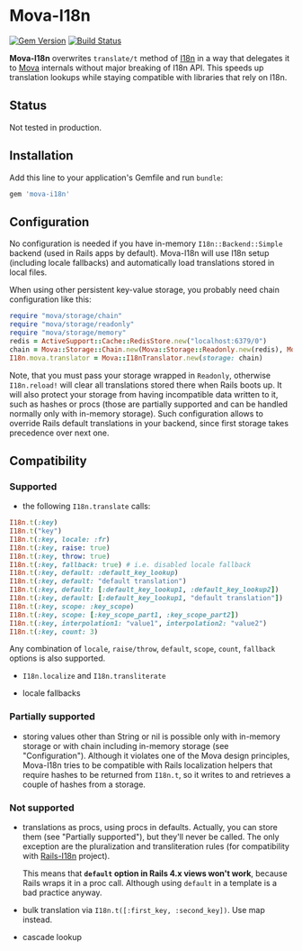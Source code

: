 # Mova-I18n

[![Gem Version](https://badge.fury.io/rb/mova-i18n.svg)](http://badge.fury.io/rb/mova-i18n)
[![Build Status](https://travis-ci.org/mova-rb/mova-i18n.svg)](https://travis-ci.org/mova-rb/mova-i18n)

**Mova-I18n** overwrites `translate/t` method of [I18n][i18n] in a way that delegates it to
[Mova][mova] internals without major breaking of I18n API. This speeds up translation
lookups while staying compatible with libraries that rely on I18n.

## Status

Not tested in production.

## Installation

Add this line to your application's Gemfile and run `bundle`:

```ruby
gem 'mova-i18n'
```

## Configuration

No configuration is needed if you have in-memory `I18n::Backend::Simple` backend (used in Rails
apps by default). Mova-I18n will use I18n setup (including locale fallbacks) and automatically
load translations stored in local files.

When using other persistent key-value storage, you probably need chain configuration like this:

```ruby
require "mova/storage/chain"
require "mova/storage/readonly"
require "mova/storage/memory"
redis = ActiveSupport::Cache::RedisStore.new("localhost:6379/0")
chain = Mova::Storage::Chain.new(Mova::Storage::Readonly.new(redis), Mova::Storage::Memory.new)
I18n.mova.translator = Mova::I18nTranslator.new(storage: chain)
```

Note, that you must pass your storage wrapped in `Readonly`, otherwise `I18n.reload!` will clear
all translations stored there when Rails boots up. It will also protect your storage from having 
incompatible data written to it, such as hashes or procs (those are partially supported and can be 
handled normally only with in-memory storage). Such configuration allows to override Rails default
translations in your backend, since first storage takes precedence over next one.

## Compatibility

### Supported

* the following `I18n.translate` calls:

```ruby
I18n.t(:key)
I18n.t("key")
I18n.t(:key, locale: :fr)
I18n.t(:key, raise: true)
I18n.t(:key, throw: true)
I18n.t(:key, fallback: true) # i.e. disabled locale fallback
I18n.t(:key, default: :default_key_lookup)
I18n.t(:key, default: "default translation")
I18n.t(:key, default: [:default_key_lookup1, :default_key_lookup2])
I18n.t(:key, default: [:default_key_lookup1, "default translation"])
I18n.t(:key, scope: :key_scope)
I18n.t(:key, scope: [:key_scope_part1, :key_scope_part2])
I18n.t(:key, interpolation1: "value1", interpolation2: "value2")
I18n.t(:key, count: 3)
```

Any combination of `locale`, `raise/throw`, `default`, `scope`, `count`, `fallback` options
is also supported.

* `I18n.localize` and `I18n.transliterate`

* locale fallbacks

### Partially supported

*  storing values other than String or nil is possible only with in-memory storage or with chain
including in-memory storage (see "Configuration"). Although it violates one of the Mova design principles,
Mova-I18n tries to be compatible with Rails localization helpers that require hashes to be
returned from `I18n.t`, so it writes to and retrieves a couple of hashes from a storage.

### Not supported

*  translations as procs, using procs in defaults. Actually, you can store them (see "Partially
supported"), but they'll never be called. The only exception are the pluralization and transliteration
rules (for compatibility with [Rails-I18n][rails-i18n] project).

   This means that **`default` option in Rails 4.x views won't work**, because Rails wraps it in a proc
call. Although using `default` in a template is a bad practice anyway.

*  bulk translation via `I18n.t([:first_key, :second_key])`. Use map instead.
*  cascade lookup

[mova]: https://github.com/mova-rb/mova
[i18n]: https://github.com/svenfuchs/i18n
[rails-i18n]: https://github.com/svenfuchs/rails-i18n
